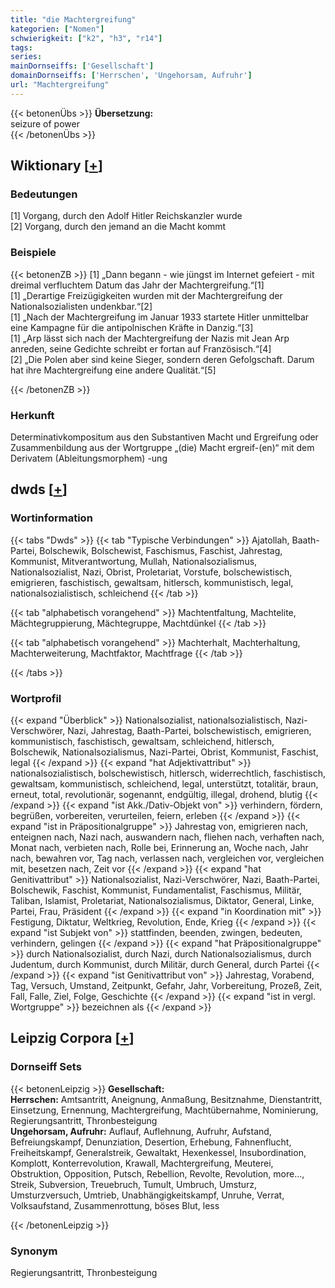 ```yaml
---
title: "die Machtergreifung"
kategorien: ["Nomen"]
schwierigkeit: ["k2", "h3", "r14"]
tags:
series:
mainDornseiffs: ['Gesellschaft']
domainDornseiffs: ['Herrschen', 'Ungehorsam, Aufruhr']
url: "Machtergreifung"
---
```


{{< betonenÜbs >}}
**Übersetzung:**  
seizure of power  
{{< /betonenÜbs >}}

## Wiktionary [[+](https://de.wiktionary.org/wiki/Machtergreifung)]

### Bedeutungen
[1] Vorgang, durch den Adolf Hitler Reichskanzler wurde  
[2] Vorgang, durch den jemand an die Macht kommt  

### Beispiele
{{< betonenZB >}}
[1] „Dann begann - wie jüngst im Internet gefeiert - mit dreimal verfluchtem Datum das Jahr der Machtergreifung.“[1]  
[1] „Derartige Freizügigkeiten wurden mit der Machtergreifung der Nationalsozialisten undenkbar.“[2]  
[1] „Nach der Machtergreifung im Januar 1933 startete Hitler unmittelbar eine Kampagne für die antipolnischen Kräfte in Danzig.“[3]  
[1] „Arp lässt sich nach der Machtergreifung der Nazis mit Jean Arp anreden, seine Gedichte schreibt er fortan auf Französisch.“[4]  
[2] „Die Polen aber sind keine Sieger, sondern deren Gefolgschaft. Darum hat ihre Machtergreifung eine andere Qualität.“[5]  

{{< /betonenZB >}}
### Herkunft
Determinativkompositum aus den Substantiven Macht und Ergreifung oder Zusammenbildung aus der Wortgruppe „(die) Macht ergreif-(en)“ mit dem Derivatem (Ableitungsmorphem) -ung  



## dwds [[+](https://www.dwds.de/wb/Machtergreifung)]

### Wortinformation
{{< tabs "Dwds" >}}
{{< tab "Typische Verbindungen" >}}
Ajatollah, Baath-Partei, Bolschewik, Bolschewist, Faschismus, Faschist, Jahrestag, Kommunist, Mitverantwortung, Mullah, Nationalsozialismus, Nationalsozialist, Nazi, Obrist, Proletariat, Vorstufe, bolschewistisch, emigrieren, faschistisch, gewaltsam, hitlersch, kommunistisch, legal, nationalsozialistisch, schleichend
{{< /tab >}}

{{< tab "alphabetisch vorangehend" >}}
Machtentfaltung, Machtelite, Mächtegruppierung, Mächtegruppe, Machtdünkel
{{< /tab >}}

{{< tab "alphabetisch vorangehend" >}}
Machterhalt, Machterhaltung, Machterweiterung, Machtfaktor, Machtfrage
{{< /tab >}}

{{< /tabs >}}

### Wortprofil
{{< expand "Überblick" >}} Nationalsozialist, nationalsozialistisch, Nazi-Verschwörer, Nazi, Jahrestag, Baath-Partei, bolschewistisch, emigrieren, kommunistisch, faschistisch, gewaltsam, schleichend, hitlersch, Bolschewik, Nationalsozialismus, Nazi-Partei, Obrist, Kommunist, Faschist, legal {{< /expand >}}
{{< expand "hat Adjektivattribut" >}} nationalsozialistisch, bolschewistisch, hitlersch, widerrechtlich, faschistisch, gewaltsam, kommunistisch, schleichend, legal, unterstützt, totalitär, braun, erneut, total, revolutionär, sogenannt, endgültig, illegal, drohend, blutig {{< /expand >}}
{{< expand "ist Akk./Dativ-Objekt von" >}} verhindern, fördern, begrüßen, vorbereiten, verurteilen, feiern, erleben {{< /expand >}}
{{< expand "ist in Präpositionalgruppe" >}} Jahrestag von, emigrieren nach, enteignen nach, Nazi nach, auswandern nach, fliehen nach, verhaften nach, Monat nach, verbieten nach, Rolle bei, Erinnerung an, Woche nach, Jahr nach, bewahren vor, Tag nach, verlassen nach, vergleichen vor, vergleichen mit, besetzen nach, Zeit vor {{< /expand >}}
{{< expand "hat Genitivattribut" >}} Nationalsozialist, Nazi-Verschwörer, Nazi, Baath-Partei, Bolschewik, Faschist, Kommunist, Fundamentalist, Faschismus, Militär, Taliban, Islamist, Proletariat, Nationalsozialismus, Diktator, General, Linke, Partei, Frau, Präsident {{< /expand >}}
{{< expand "in Koordination mit" >}} Festigung, Diktatur, Weltkrieg, Revolution, Ende, Krieg {{< /expand >}}
{{< expand "ist Subjekt von" >}} stattfinden, beenden, zwingen, bedeuten, verhindern, gelingen {{< /expand >}}
{{< expand "hat Präpositionalgruppe" >}} durch Nationalsozialist, durch Nazi, durch Nationalsozialismus, durch Judentum, durch Kommunist, durch Militär, durch General, durch Partei {{< /expand >}}
{{< expand "ist Genitivattribut von" >}} Jahrestag, Vorabend, Tag, Versuch, Umstand, Zeitpunkt, Gefahr, Jahr, Vorbereitung, Prozeß, Zeit, Fall, Falle, Ziel, Folge, Geschichte {{< /expand >}}
{{< expand "ist in vergl. Wortgruppe" >}} bezeichnen als {{< /expand >}}

## Leipzig Corpora [[+](https://corpora.uni-leipzig.de/en/res?word=Machtergreifung&corpusId=deu_newscrawl-public_2018)]

### Dornseiff Sets
{{< betonenLeipzig >}}
**Gesellschaft:**  
**Herrschen:** Amtsantritt, Aneignung, Anmaßung, Besitznahme, Dienstantritt, Einsetzung, Ernennung, Machtergreifung, Machtübernahme, Nominierung, Regierungsantritt, Thronbesteigung  
**Ungehorsam, Aufruhr:** Auflauf, Auflehnung, Aufruhr, Aufstand, Befreiungskampf, Denunziation, Desertion, Erhebung, Fahnenflucht, Freiheitskampf, Generalstreik, Gewaltakt, Hexenkessel, Insubordination, Komplott, Konterrevolution, Krawall, Machtergreifung, Meuterei, Obstruktion, Opposition, Putsch, Rebellion, Revolte, Revolution, more..., Streik, Subversion, Treuebruch, Tumult, Umbruch, Umsturz, Umsturzversuch, Umtrieb, Unabhängigkeitskampf, Unruhe, Verrat, Volksaufstand, Zusammenrottung, böses Blut, less  

{{< /betonenLeipzig >}}

### Synonym
Regierungsantritt, Thronbesteigung

